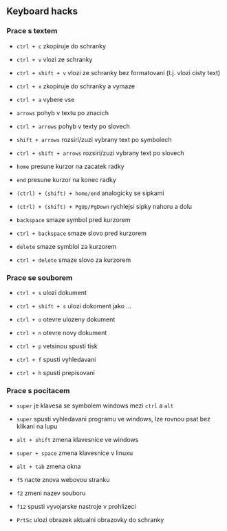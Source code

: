 ## Keyboard hacks

### Prace s textem
- `ctrl + c` zkopiruje do schranky  
- `ctrl + v` vlozi ze schranky  
- `ctrl + shift + v` vlozi ze schranky bez formatovani (t.j. vlozi cisty text)
- `ctrl + x` zkopiruje do schranky a vymaze  
- `ctrl + a` vybere vse  
- `arrows` pohyb v textu po znacich  
- `ctrl + arrows` pohyb v texty po slovech  
- `shift + arrows` rozsiri/zuzi vybrany text po symbolech  
- `ctrl + shift + arrows` rozsiri/zuzi vybrany text po slovech  
- `home` presune kurzor na zacatek radky
- `end` presune kurzor na konec radky
- `(ctrl) + (shift) + home/end` analogicky se sipkami 
- `(ctrl) + (shift) + PgUp/PgDown` rychlejsi sipky nahoru a dolu  

- `backspace` smaze symbol pred kurzorem  
- `ctrl + backspace` smaze slovo pred kurzorem  
- `delete` smaze symblol za kurzorem  
- `ctrl + delete` smaze slovo za kurzorem  

### Prace se souborem
- `ctrl + s` ulozi dokument  
- `ctrl + shift + s` ulozi dokoment jako ...  
- `ctrl + o` otevre ulozeny dokument  
- `ctrl + n` otevre novy dokument  
- `ctrl + p` vetsinou spusti tisk  
  
- `ctrl + f` spusti vyhledavani  
- `ctrl + h` spusti prepisovani  

### Prace s pocitacem
- `super` je klavesa se symbolem windows mezi `ctrl` a `alt`  
- `super` spusti vyhledavani programu ve windows, lze rovnou psat bez klikani na lupu  
- `alt + shift` zmena klavesnice ve windows  
- `super + space` zmena klavesnice v linuxu  
- `alt + tab` zmena okna  
  
- `f5` nacte znova webovou stranku  
- `f2` zmeni nazev souboru  
- `f12` spusti vyvojarske nastroje v prohlizeci  
- `PrtSc` ulozi obrazek aktualni obrazovky do schranky  
